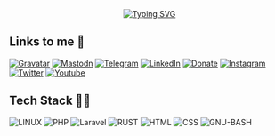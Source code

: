 <div align='center'>
  <a href="https://github.com/ERFouX"><img src="https://readme-typing-svg.demolab.com?font=CaskaydiaCove+Nerd+Font&size=22&duration=3500&pause=1100&color=01DCCB&background=282a36&c&center=true&vCenter=true&random=false&width=600&lines=ERFouX+%3F;Computer+software+engineering+student;Fan+of+Parch+Linux+%3AD;Junior+web+developer" alt="Typing SVG" /></a>
</div>

## Links to me 🔗
[![Gravatar](https://img.shields.io/badge/Gravatar-1E8CBE?logo=Gravatar&logoColor=white)](https://gravatar/ERFouX)
[![Mastodn](https://img.shields.io/badge/Mastodon-5C4FE5?logo=Mastodon&logoColor=white)](https://mastodon.bsd.cafe/@ERFouX)
[![Telegram](https://img.shields.io/badge/Telegram-29A9EA?logo=Telegram&logoColor=white)](https://t.me/ERFouX)
[![LinkedIn](https://img.shields.io/badge/LinkedIn-0A66C2?logo=LinkedIn&logoColor=white)](https://linkedin.com/in/ERFouX)
[![Donate](https://img.shields.io/badge/Donate-00BFA6?logo=coffeescript&logoColor=white)](https://www.daramet.com/ERFouX)
[![Instagram](https://img.shields.io/badge/Instagram-FF0069?logo=Instagram&logoColor=white)](https://instagram.com/erfoux)
[![Twitter](https://img.shields.io/badge/Twitter(X)-010101?logo=X&logoColor=white)](https://x.com/ERFouX)
[![Youtube](https://img.shields.io/badge/Youtube-FF0000?logo=Youtube&logoColor=white)](https://www.youtube.com/@ERFouX)
<!-- [![Stack Overflow](https://img.shields.io/badge/-Stackoverflow-FE7A16?logo=stack-overflow&logoColor=white)](https://stackoverflow.com/users/22532568) -->

## Tech Stack 👨‍💻
![LINUX](https://img.shields.io/badge/Linux-FCC624?style=for-the-badge&logo=linux&logoColor=black)
![PHP](https://img.shields.io/badge/php-777BB4?style=for-the-badge&logo=php&logoColor=white)
![Laravel](https://img.shields.io/badge/laravel-FF2D20?style=for-the-badge&logo=laravel&logoColor=white)
![RUST](https://img.shields.io/badge/rust-000000?style=for-the-badge&logo=rust&logoColor=white)
![HTML](https://img.shields.io/badge/html-E34F26?style=for-the-badge&logo=html5&logoColor=white)
![CSS](https://img.shields.io/badge/css-663399?style=for-the-badge&logo=css&logoColor=white)
![GNU-BASH](https://img.shields.io/badge/bash-4EAA25?style=for-the-badge&logo=gnu-bash&logoColor=white)

